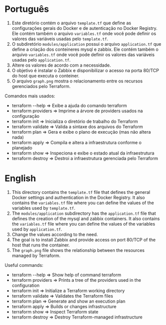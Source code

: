 # Português

1. Este diretório contém o arquivo ``template.tf`` que define as configurações
gerais do Docker e de autenticação no Docker Registry. Ele contém também o
arquivo ``variables.tf`` onde você pode definir os valores das variáveis
usadas pelo ``template.tf``.
2. O subdiretório ``modules/application`` possui o arquivo ``application.tf``
que define a criação dos conteineres mysql e zabbix. Ele contém também o arquivo
``variables.tf`` onde você pode definir os valores das variáveis usadas pelo
``application.tf``.
3. Altere os valores de acordo com a necessidade.
4. O objetivo é instalar o Zabbix e disponibilizar o acesso na porta 80/TCP do
host que executa o conteiner.
5. O arquivo ``graph.png`` mostra o relacionamento entre os recursos gerenciados
pelo Terraform.

Comandos mais usados:

* terraform --help    => Exibe a ajuda do comando terraform<br>
* terraform providers => Imprime a árvore de providers usados na configuração<br>
* terraform init      => Inicializa o diretório de trabalho do Terraform<br>
* terraform validate  => Valida a sintaxe dos arquivos do Terraform<br>
* terraform plan      => Gera e exibe o plano de execução (mas não altera nada) <br>
* terraform apply     => Compila e altera a infraestrutura conforme o planejado<br>
* terraform show      => Inspeciona e exibe o estado atual da infraestrutura<br>
* terraform destroy   => Destroi a infraestrutura gerenciada pelo Terraform<br>

# English

1. This directory contains the ``template.tf`` file that defines the general
Docker settings and authentication in the Docker Registry. It also contains
the ``variables.tf`` file where you can define the values of the variables used
by ``template.tf``.
2. The ``modules/application`` subdirectory has the ``application.tf`` file
that defines the creation of the mysql and zabbix containers. It also contains
the ``variables.tf`` file where you can define the values of the variables used
by ``application.tf``.
3. Change the values according to the need.
4. The goal is to install Zabbix and provide access on port 80/TCP of the host
that runs the container.
5. The ``graph.png`` file shows the relationship between the resources managed
by Terraform.

Useful commands:

* terraform --help    => Show help of command terraform<br>
* terraform providers => Prints a tree of the providers used in the configuration<br>
* terraform init      => Initialize a Terraform working directory<br>
* terraform validate  => Validates the Terraform files<br>
* terraform plan      => Generate and show an execution plan<br>
* terraform apply     => Builds or changes infrastructure<br>
* terraform show      => Inspect Terraform state<br>
* terraform destroy   => Destroy Terraform-managed infrastructure<br>
